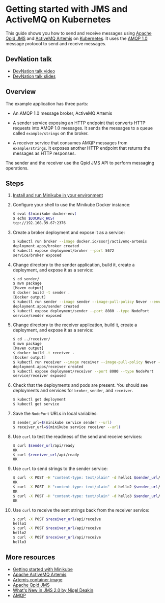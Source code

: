 # Getting started with JMS and ActiveMQ on Kubernetes

This guide shows you how to send and receive messages using [Apache
Qpid JMS](http://qpid.apache.org/components/jms/index.html) and
[ActiveMQ Artemis](https://activemq.apache.org/artemis/index.html) on
[Kubernetes](https://kubernetes.io/).  It uses the [AMQP
1.0](http://www.amqp.org/) message protocol to send and receive
messages.

## DevNation talk

* [DevNation talk video](https://www.youtube.com/watch?v=mkqVxWZfGfI)
* [DevNation talk slides](https://docs.google.com/presentation/d/1kOsWwLcJWZGoCF8O_NPUB0jkAre9LMhE2VETnafxcMw/edit?usp=sharing)

## Overview

The example application has three parts:

* An AMQP 1.0 message broker, ActiveMQ Artemis

* A sender service exposing an HTTP endpoint that converts HTTP
  requests into AMQP 1.0 messages.  It sends the messages to a queue
  called `example/strings` on the broker.

* A receiver service that consumes AMQP messages from
  `example/strings`.  It exposes another HTTP endpoint that returns
  the messages as HTTP responses.

The sender and the receiver use the Qpid JMS API to perform messaging
operations.

## Steps

1. [Install and run Minikube in your
   environment](https://kubernetes.io/docs/setup/minikube/)

1. Configure your shell to use the Minikube Docker instance:

   ```bash
   $ eval $(minikube docker-env)
   $ echo $DOCKER_HOST
   tcp://192.168.39.67:2376
   ```

1. Create a broker deployment and expose it as a service:

   ```bash
   $ kubectl run broker --image docker.io/ssorj/activemq-artemis
   deployment.apps/broker created
   $ kubectl expose deployment/broker --port 5672
   service/broker exposed
   ```

1. Change directory to the sender application, build it, create a
   deployment, and expose it as a service:

   ```bash
   $ cd sender/
   $ mvn package
   [Maven output]
   $ docker build -t sender .
   [Docker output]
   $ kubectl run sender --image sender --image-pull-policy Never --env MESSAGING_SERVICE_HOST=broker
   deployment.apps/sender created
   $ kubectl expose deployment/sender --port 8080 --type NodePort
   service/sender exposed
   ```

1. Change directory to the receiver application, build it, create a
   deployment, and expose it as a service:

   ```bash
   $ cd ../receiver/
   $ mvn package
   [Maven output]
   $ docker build -t receiver .
   [Docker output]
   $ kubectl run receiver --image receiver --image-pull-policy Never --env MESSAGING_SERVICE_HOST=broker
   deployment.apps/receiver created
   $ kubectl expose deployment/receiver --port 8080 --type NodePort
   service/receiver exposed
   ```

1. Check that the deployments and pods are present.  You should see
   deployments and services for `broker`, `sender`, and `receiver`.

   ```bash
   $ kubectl get deployment
   $ kubectl get service
   ```

1. Save the `NodePort` URLs in local variables:

   ```bash
   $ sender_url=$(minikube service sender --url)
   $ receiver_url=$(minikube service receiver --url)
   ```

1. Use `curl` to test the readiness of the send and receive services:

   ```bash
   $ curl $sender_url/api/ready
   OK
   $ curl $receiver_url/api/ready
   OK
   ```

1. Use `curl` to send strings to the sender service:

   ```bash
   $ curl -X POST -H "content-type: text/plain" -d hello1 $sender_url/api/send
   OK
   $ curl -X POST -H "content-type: text/plain" -d hello2 $sender_url/api/send
   OK
   $ curl -X POST -H "content-type: text/plain" -d hello3 $sender_url/api/send
   OK
   ```

1. Use `curl` to receive the sent strings back from the receiver
   service:

   ```bash
   $ curl -X POST $receiver_url/api/receive
   hello1
   $ curl -X POST $receiver_url/api/receive
   hello2
   $ curl -X POST $receiver_url/api/receive
   hello3
   ```

## More resources

* [Getting started with Minikube](https://kubernetes.io/docs/tutorials/hello-minikube/)
* [Apache ActiveMQ Artemis](https://activemq.apache.org/artemis/)
* [Artemis container image](https://cloud.docker.com/u/ssorj/repository/docker/ssorj/activemq-artemis)
* [Apache Qpid JMS](http://qpid.apache.org/components/jms/index.html)
* [What's New in JMS 2.0 by Nigel Deakin](https://www.oracle.com/technetwork/articles/java/jms20-1947669.html)
* [AMQP](https://www.amqp.org/)
